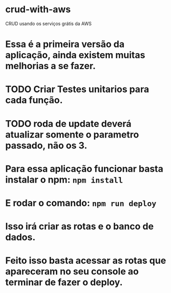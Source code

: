 # crud-with-aws
CRUD usando os serviços grátis da AWS

# Essa é a primeira versão da aplicação, ainda existem muitas melhorias a se fazer.
# TODO Criar Testes unitarios para cada função.
# TODO roda de update deverá atualizar somente o parametro passado, não os 3. 

# Para essa aplicação funcionar basta instalar o npm: `npm install`

# E rodar o comando: `npm run deploy`

# Isso irá criar as rotas e o banco de dados.

# Feito isso basta acessar as rotas que apareceram no seu console ao terminar de fazer o deploy.

